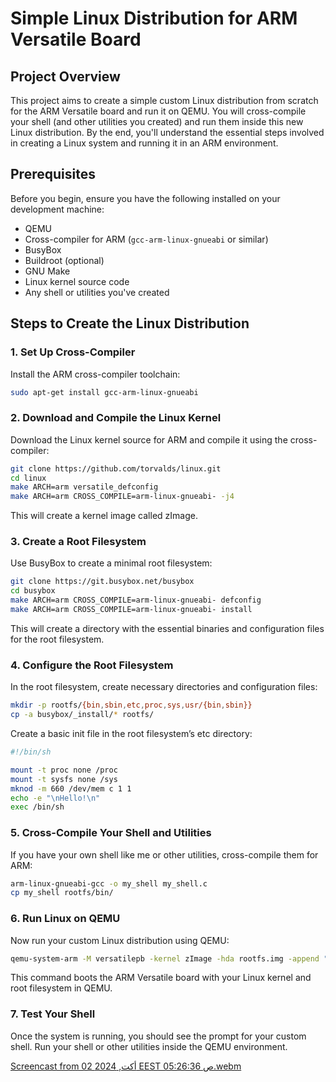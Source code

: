 # Simple Linux Distribution for ARM Versatile Board

## Project Overview
This project aims to create a simple custom Linux distribution from scratch for the ARM Versatile board and run it on QEMU. You will cross-compile your shell (and other utilities you created) and run them inside this new Linux distribution. By the end, you'll understand the essential steps involved in creating a Linux system and running it in an ARM environment.

## Prerequisites
Before you begin, ensure you have the following installed on your development machine:
- QEMU
- Cross-compiler for ARM (`gcc-arm-linux-gnueabi` or similar)
- BusyBox
- Buildroot (optional)
- GNU Make
- Linux kernel source code
- Any shell or utilities you've created

## Steps to Create the Linux Distribution

### 1. Set Up Cross-Compiler
Install the ARM cross-compiler toolchain:

```bash
sudo apt-get install gcc-arm-linux-gnueabi
```
### 2. Download and Compile the Linux Kernel
Download the Linux kernel source for ARM and compile it using the cross-compiler:

```bash
git clone https://github.com/torvalds/linux.git
cd linux
make ARCH=arm versatile_defconfig
make ARCH=arm CROSS_COMPILE=arm-linux-gnueabi- -j4
```
This will create a kernel image called zImage.

### 3. Create a Root Filesystem
Use BusyBox to create a minimal root filesystem:

```bash
git clone https://git.busybox.net/busybox
cd busybox
make ARCH=arm CROSS_COMPILE=arm-linux-gnueabi- defconfig
make ARCH=arm CROSS_COMPILE=arm-linux-gnueabi- install
```
This will create a directory with the essential binaries and configuration files for the root filesystem.

### 4. Configure the Root Filesystem
In the root filesystem, create necessary directories and configuration files:

```bash
mkdir -p rootfs/{bin,sbin,etc,proc,sys,usr/{bin,sbin}}
cp -a busybox/_install/* rootfs/
```

Create a basic init file in the root filesystem’s etc directory:
```bash
#!/bin/sh

mount -t proc none /proc
mount -t sysfs none /sys
mknod -m 660 /dev/mem c 1 1
echo -e "\nHello!\n"
exec /bin/sh
```

### 5. Cross-Compile Your Shell and Utilities
If you have your own shell like me or other utilities, cross-compile them for ARM:

```bash
arm-linux-gnueabi-gcc -o my_shell my_shell.c
cp my_shell rootfs/bin/
```

### 6. Run Linux on QEMU
Now run your custom Linux distribution using QEMU:

```bash
qemu-system-arm -M versatilepb -kernel zImage -hda rootfs.img -append "root=/dev/sda console=ttyAMA0" -serial stdio
```
This command boots the ARM Versatile board with your Linux kernel and root filesystem in QEMU.

### 7. Test Your Shell
Once the system is running, you should see the prompt for your custom shell. Run your shell or other utilities inside the QEMU environment.

[Screencast from 02 أكت, 2024 EEST 05:26:36 ص.webm](https://github.com/user-attachments/assets/3d757797-4014-4ee2-bffd-1030ec2ab186)
